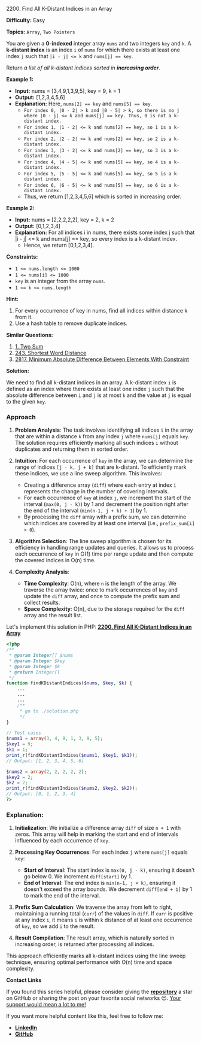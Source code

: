 2200\. Find All K-Distant Indices in an Array

**Difficulty:** Easy

**Topics:** `Array`, `Two Pointers`

You are given a **0-indexed** integer array `nums` and two integers `key` and `k`. A **k-distant index** is an index `i` of `nums` for which there exists at least one index `j` such that `|i - j| <= k` and `nums[j] == key`.

Return _a list of all k-distant indices sorted in **increasing order**_.

**Example 1:**

- **Input:** nums = [3,4,9,1,3,9,5], key = 9, k = 1
- **Output:** [1,2,3,4,5,6]
- **Explanation:** Here, `nums[2] == key` and `nums[5] == key`.
  - `For index 0, |0 - 2| > k and |0 - 5| > k, so there is no j where |0 - j| <= k and nums[j] == key. Thus, 0 is not a k-distant index.`
  - `For index 1, |1 - 2| <= k and nums[2] == key, so 1 is a k-distant index.`
  - `For index 2, |2 - 2| <= k and nums[2] == key, so 2 is a k-distant index.`
  - `For index 3, |3 - 2| <= k and nums[2] == key, so 3 is a k-distant index.`
  - `For index 4, |4 - 5| <= k and nums[5] == key, so 4 is a k-distant index.`
  - `For index 5, |5 - 5| <= k and nums[5] == key, so 5 is a k-distant index.`
  - `For index 6, |6 - 5| <= k and nums[5] == key, so 6 is a k-distant index.`
  - Thus, we return [1,2,3,4,5,6] which is sorted in increasing order.

**Example 2:**

- **Input:** nums = [2,2,2,2,2], key = 2, k = 2
- **Output:** [0,1,2,3,4]
- **Explanation:** For all indices i in nums, there exists some index j such that |i - j| <= k and nums[j] == key, so every index is a k-distant index.
  - Hence, we return [0,1,2,3,4].

**Constraints:**

- `1 <= nums.length <= 1000`
- `1 <= nums[i] <= 1000`
- `key` is an integer from the array `nums`.
- `1 <= k <= nums.length`


**Hint:**
1. For every occurrence of key in nums, find all indices within distance k from it.
2. Use a hash table to remove duplicate indices.


**Similar Questions:**
1. [1. Two Sum](https://github.com/mah-shamim/leet-code-in-php/tree/main/algorithms/000001-two-sum)
2. [243. Shortest Word Distance](https://leetcode.com/problems/shortest-word-distance/description/)
3. [2817. Minimum Absolute Difference Between Elements With Constraint](https://leetcode.com/problems/minimum-absolute-difference-between-elements-with-constraint/description/)






**Solution:**

We need to find all k-distant indices in an array. A k-distant index `i` is defined as an index where there exists at least one index `j` such that the absolute difference between `i` and `j` is at most `k` and the value at `j` is equal to the given `key`.

### Approach
1. **Problem Analysis**: The task involves identifying all indices `i` in the array that are within a distance `k` from any index `j` where `nums[j]` equals `key`. The solution requires efficiently marking all such indices `i` without duplicates and returning them in sorted order.

2. **Intuition**: For each occurrence of `key` in the array, we can determine the range of indices `[j - k, j + k]` that are k-distant. To efficiently mark these indices, we use a line sweep algorithm. This involves:
   - Creating a difference array (`diff`) where each entry at index `i` represents the change in the number of covering intervals.
   - For each occurrence of `key` at index `j`, we increment the start of the interval (`max(0, j - k)`) by 1 and decrement the position right after the end of the interval (`min(n-1, j + k) + 1`) by 1.
   - By processing the `diff` array with a prefix sum, we can determine which indices are covered by at least one interval (i.e., `prefix_sum[i] > 0`).

3. **Algorithm Selection**: The line sweep algorithm is chosen for its efficiency in handling range updates and queries. It allows us to process each occurrence of `key` in O(1) time per range update and then compute the covered indices in O(n) time.

4. **Complexity Analysis**:
   - **Time Complexity**: O(n), where `n` is the length of the array. We traverse the array twice: once to mark occurrences of `key` and update the `diff` array, and once to compute the prefix sum and collect results.
   - **Space Complexity**: O(n), due to the storage required for the `diff` array and the result list.

Let's implement this solution in PHP: **[2200. Find All K-Distant Indices in an Array](https://github.com/mah-shamim/leet-code-in-php/tree/main/algorithms/002200-find-all-k-distant-indices-in-an-array/solution.php)**

```php
<?php
/**
 * @param Integer[] $nums
 * @param Integer $key
 * @param Integer $k
 * @return Integer[]
 */
function findKDistantIndices($nums, $key, $k) {
    ...
    ...
    ...
    /**
     * go to ./solution.php
     */
}

// Test cases
$nums1 = array(3, 4, 9, 1, 3, 9, 5);
$key1 = 9;
$k1 = 1;
print_r(findKDistantIndices($nums1, $key1, $k1));
// Output: [1, 2, 3, 4, 5, 6]

$nums2 = array(2, 2, 2, 2, 2);
$key2 = 2;
$k2 = 2;
print_r(findKDistantIndices($nums2, $key2, $k2));
// Output: [0, 1, 2, 3, 4]
?>
```

### Explanation:

1. **Initialization**: We initialize a difference array `diff` of size `n + 1` with zeros. This array will help in marking the start and end of intervals influenced by each occurrence of `key`.

2. **Processing Key Occurrences**: For each index `j` where `nums[j]` equals `key`:
   - **Start of Interval**: The start index is `max(0, j - k)`, ensuring it doesn't go below 0. We increment `diff[start]` by 1.
   - **End of Interval**: The end index is `min(n-1, j + k)`, ensuring it doesn't exceed the array bounds. We decrement `diff[end + 1]` by 1 to mark the end of the interval.

3. **Prefix Sum Calculation**: We traverse the array from left to right, maintaining a running total (`curr`) of the values in `diff`. If `curr` is positive at any index `i`, it means `i` is within `k` distance of at least one occurrence of `key`, so we add `i` to the result.

4. **Result Compilation**: The result array, which is naturally sorted in increasing order, is returned after processing all indices.

This approach efficiently marks all k-distant indices using the line sweep technique, ensuring optimal performance with O(n) time and space complexity.

**Contact Links**

If you found this series helpful, please consider giving the **[repository](https://github.com/mah-shamim/leet-code-in-php)** a star on GitHub or sharing the post on your favorite social networks 😍. [Your support would mean a lot to me!](https://isolatedcompliments.com/v09uayg6h?key=a647d02f1aafcddaf10536d7cd00bd7c)

If you want more helpful content like this, feel free to follow me:

- **[LinkedIn](https://www.linkedin.com/in/arifulhaque/)**
- **[GitHub](https://github.com/mah-shamim)**